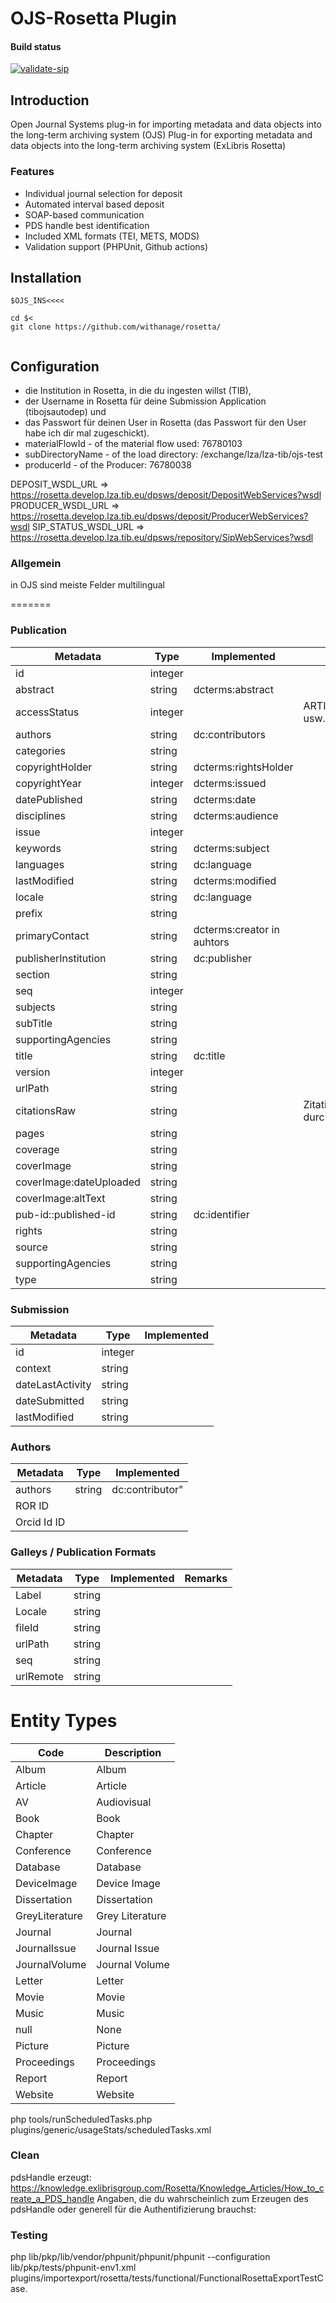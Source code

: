 # OJS-Rosetta Plugin

#### Build status
[![validate-sip](https://github.com/withanage/rosetta/actions/workflows/validate-sip.yml/badge.svg)](https://github.com/withanage/rosetta/actions/workflows/validate-sip.yml)

## Introduction

Open Journal Systems plug-in for importing metadata and data objects into the long-term archiving system (OJS) Plug-in for exporting metadata and data objects into the long-term archiving system (ExLibris Rosetta)

### Features

- Individual journal selection for deposit
- Automated interval based deposit
- SOAP-based communication
- PDS  handle best identification
- Included XML formats (TEI, METS, MODS)
- Validation support (PHPUnit, Github actions)


## Installation


```
$OJS_INS<<<<

cd $<
git clone https://github.com/withanage/rosetta/


```

## Configuration

- die Institution in Rosetta, in die du ingesten willst (TIB),
- der Username in Rosetta für deine Submission Application (tibojsautodep) und
- das Passwort für deinen User in Rosetta (das Passwort für den User habe ich dir mal zugeschickt).
- materialFlowId - of the material flow used: 76780103
- subDirectoryName - of the load directory: /exchange/lza/lza-tib/ojs-test
- producerId - of the Producer: 76780038

DEPOSIT_WSDL_URL => https://rosetta.develop.lza.tib.eu/dpsws/deposit/DepositWebServices?wsdl
PRODUCER_WSDL_URL => https://rosetta.develop.lza.tib.eu/dpsws/deposit/ProducerWebServices?wsdl
SIP_STATUS_WSDL_URL => https://rosetta.develop.lza.tib.eu/dpsws/repository/SipWebServices?wsdl





### Allgemein

in OJS sind meiste Felder multilingual

=======

### Publication

| Metadata | Type | Implemented | Remarks|
| ---- | ---- | ---- | ---- |
|id | integer | |
| abstract |string | dcterms:abstract|
| accessStatus | integer |  | ARTICLE_ACCESS_OPEN usw. |
| authors |string | dc:contributors|
| categories| string | |
| copyrightHolder |string |dcterms:rightsHolder |
| copyrightYear| integer | dcterms:issued |
| datePublished |string | dcterms:date |
| disciplines |string | dcterms:audience |
|issue | integer |  |
| keywords|string | dcterms:subject|
| languages |string |dc:language |
|lastModified |string | dcterms:modified|
| locale |string | dc:language |
| prefix |string | |
| primaryContact|string | dcterms:creator in auhtors |
| publisherInstitution|string | dc:publisher |
| section |string | |
| seq| integer | |
| subjects |string | |
| subTitle |string | |
| supportingAgencies |string | |
| title |string | dc:title|
| version | integer | |
| urlPath |string | |
| citationsRaw |string |  | Zitationen getrennt durch  Line-breaks|
| pages |string | |
| coverage |string | |
| coverImage |string | |
| coverImage:dateUploaded |string | |
| coverImage:altText |string | |
| pub-id::published-id|string |dc:identifier |
| rights |string | |
| source |string | |
| supportingAgencies |string | |
| type |string | |

### Submission

| Metadata | Type | Implemented |
| ---- | ---- | ---- |
| id | integer| | |
|context | string| | |
|dateLastActivity | string | |
| dateSubmitted | string | |
| lastModified | string | | |

### Authors

| Metadata | Type | Implemented
| ---- | ---- | ---- |
| authors |string |dc:contributor" |
| ROR ID| | |
| Orcid Id ID| | |

### Galleys / Publication Formats

| Metadata | Type | Implemented | Remarks|
| ---- | ---- | ---- | ---- |
| Label | string | | |
| Locale |string | | |
| fileId |string | | |
| urlPath |string | | |
| seq |string | | |
| urlRemote |string | | |

# Entity Types

| Code|Description|
| --- | --- |
|Album|Album|
|Article|Article|
|AV|Audiovisual|
|Book|Book|
|Chapter|Chapter|
|Conference|Conference|
|Database|Database|
|DeviceImage|Device Image|
|Dissertation|Dissertation|
|GreyLiterature|Grey Literature|
|Journal|Journal|
|JournalIssue|Journal Issue|
|JournalVolume|Journal Volume|
|Letter|Letter|
|Movie|Movie|
|Music|Music|
|null|None|
|Picture|Picture|
|Proceedings|Proceedings|
|Report|Report|
|Website|Website|

php tools/runScheduledTasks.php plugins/generic/usageStats/scheduledTasks.xml

### Clean

pdsHandle erzeugt: https://knowledge.exlibrisgroup.com/Rosetta/Knowledge_Articles/How_to_create_a_PDS_handle
Angaben, die du wahrscheinlich zum Erzeugen des pdsHandle oder generell für die Authentifizierung brauchst:

### Testing

php lib/pkp/lib/vendor/phpunit/phpunit/phpunit --configuration lib/pkp/tests/phpunit-env1.xml
plugins/importexport/rosetta/tests/functional/FunctionalRosettaExportTestCase.
